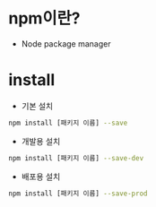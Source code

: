  # npm이란?
 * Node package manager
 
 # install
 * 기본 설치
 ```sh
 npm install [패키지 이름] --save
 ```
 
 * 개발용 설치
 ```sh
 npm install [패키지 이름] --save-dev
 ```
 
 * 배포용 설치
 ```sh
 npm install [패키지 이름] --save-prod
 ```

